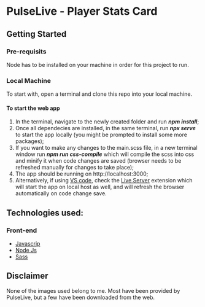 # PulseLive - Player Stats Card

## Getting Started

### Pre-requisits

Node has to be installed on your machine in order for this project to run.

### Local Machine

To start with, open a terminal and clone this repo into your local machine.

#### To start the web app

1. In the terminal, navigate to the newly created folder and run **_npm install_**;
2. Once all dependecies are installed, in the same terminal, run **_npx serve_** to start the app locally (you might be prompted to install some more packages);
3. If you want to make any changes to the main.scss file, in a new terminal window run **_npm run css-compile_** which will compile the scss into css and minify it when code changes are saved (browser needs to be refreshed manually for changes to take place);
4. The app should be running on http://localhost:3000;
5. Alternatively, if using [VS code](https://code.visualstudio.com/), check the [Live Server](https://marketplace.visualstudio.com/items?itemName=ritwickdey.LiveServer) extension which will start the app on local host as well, and will refresh the browser automatically on code change save.

## Technologies used:

### Front-end

- [Javascrip](https://www.javascript.com/)
- [Node Js](https://nodejs.org/en/)
- [Sass](https://sass-lang.com/)

## Disclaimer

None of the images used belong to me. Most have been provided by PulseLive, but a few have been downloaded from the web.
